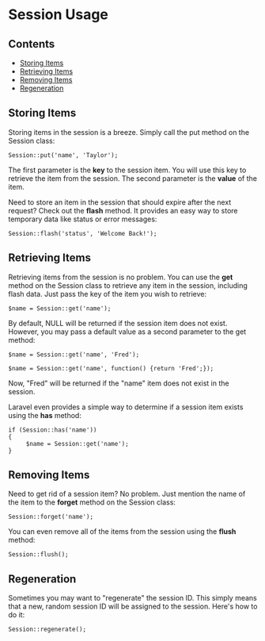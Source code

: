 # Session Usage

## Contents

- [Storing Items](#put)
- [Retrieving Items](#get)
- [Removing Items](#forget)
- [Regeneration](#regeneration)

<a name="put"></a>
## Storing Items

Storing items in the session is a breeze. Simply call the put method on the Session class:

	Session::put('name', 'Taylor');

The first parameter is the **key** to the session item. You will use this key to retrieve the item from the session. The second parameter is the **value** of the item.

Need to store an item in the session that should expire after the next request? Check out the **flash** method. It provides an easy way to store temporary data like status or error messages:

	Session::flash('status', 'Welcome Back!');

<a name="get"></a>
## Retrieving Items

Retrieving items from the session is no problem. You can use the **get** method on the Session class to retrieve any item in the session, including flash data. Just pass the key of the item you wish to retrieve:

	$name = Session::get('name');

By default, NULL will be returned if the session item does not exist. However, you may pass a default value as a second parameter to the get method:

	$name = Session::get('name', 'Fred');

	$name = Session::get('name', function() {return 'Fred';});

Now, "Fred" will be returned if the "name" item does not exist in the session.

Laravel even provides a simple way to determine if a session item exists using the **has** method:

	if (Session::has('name'))
	{
	     $name = Session::get('name');
	}

<a name="forget"></a>
## Removing Items

Need to get rid of a session item? No problem. Just mention the name of the item to the **forget** method on the Session class:

	Session::forget('name');

You can even remove all of the items from the session using the **flush** method:

	Session::flush();

<a name="regeneration"></a>
## Regeneration

Sometimes you may want to "regenerate" the session ID. This simply means that a new, random session ID will be assigned to the session. Here's how to do it:

	Session::regenerate();